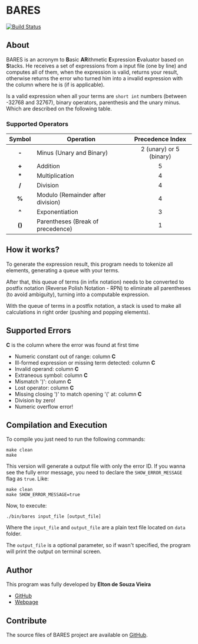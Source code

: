 # BARES
[![Build Status](https://travis-ci.org/eltonvs/BARES.svg?branch=master)](https://travis-ci.org/eltonvs/BARES)


## About
BARES is an acronym to **B**asic **AR**ithmetic **E**xpression **E**valuator based on **S**tacks.
He receives a set of expressions from a input file (one by line) and computes all of them, when the expression is valid, returns your result, otherwise returns the error who turned him into a invalid expression with the column where he is (if is applicable).

Is a valid expression when all your terms are `short int` numbers (between -32768 and 32767), binary operators, parenthesis and the unary minus. Which are described on the following table.

### Supported Operators
| Symbol | Operation                         | Precedence Index        |
| :----: | --------------------------------- | :---------------------: |
| __-__  | Minus (Unary and Binary)          | 2 (unary) or 5 (binary) |
| __+__  | Addition                          | 5                       |
| __*__  | Multiplication                    | 4                       |
| __/__  | Division                          | 4                       |
| __%__  | Modulo (Remainder after division) | 4                       |
| __^__  | Exponentiation                    | 3                       |
| __()__ | Parentheses (Break of precedence) | 1                       |


## How it works?
To generate the expression result, this program needs to tokenize all elements, generating a queue with your terms.

After that, this queue of terms (in infix notation) needs to be converted to postfix notation (Reverse Polish Notation - RPN) to eliminate all parentheses (to avoid ambiguity), turning into a computable expression.

With the queue of terms in a postfix notation, a stack is used to make all calculations in right order (pushing and popping elements).


## Supported Errors
**C** is the column where the error was found at first time
 - Numeric constant out of range: column **C**
 - Ill-formed expression or missing term detected: column **C**
 - Invalid operand: column **C**
 - Extraneous symbol: column **C**
 - Mismatch ')': column **C**
 - Lost operator: column **C**
 - Missing closing ')' to match opening '(' at: column **C**
 - Division by zero!
 - Numeric overflow error!


## Compilation and Execution
To compile you just need to run the following commands:
```shell
make clean
make
```

This version will generate a output file with only the error ID. If you wanna see the fully error message, you need to declare the `SHOW_ERROR_MESSAGE` flag as `true`. Like:

```shell
make clean
make SHOW_ERROR_MESSAGE=true
```

Now, to execute:
```shell
./bin/bares input_file [output_file]
```

Where the `input_file` and `output_file` are a plain text file located on `data` folder.

The `output_file` is a optional parameter, so if wasn't specified, the program will print the output on terminal screen.


## Author
This program was fully developed by **Elton de Souza Vieira**
 - [GitHub](https://github.com/eltonvs)
 - [Webpage](http://www.eltonviana.com)


## Contribute
The source files of BARES project are available on [GitHub](https://github.com/eltonvs/BARES).
